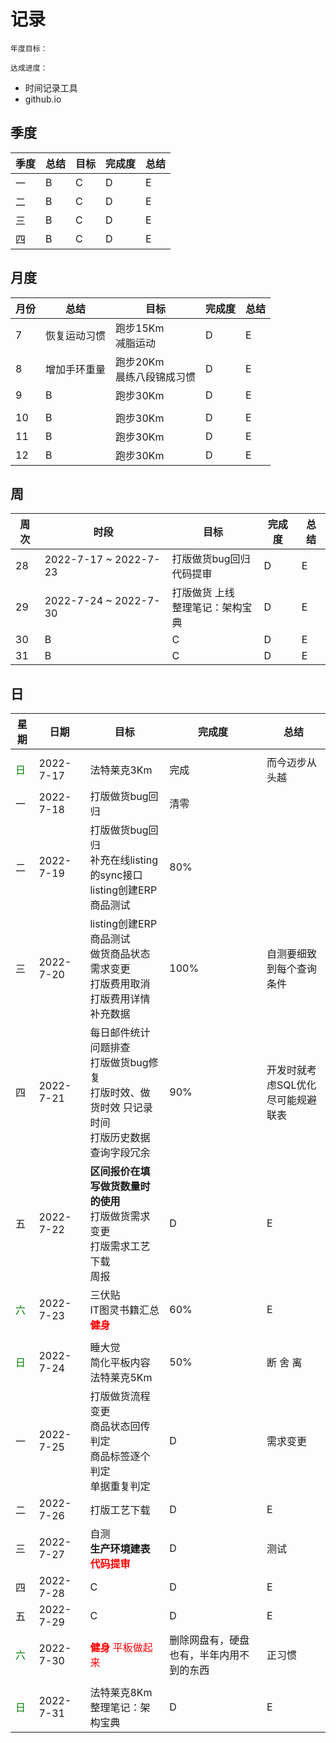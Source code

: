 # 记录

```tip
年度目标：

达成进度：
```

* 时间记录工具
* github.io

## 季度

| 季度 | 总结 | 目标 | 完成度 | 总结 |
| ---- | ---- | ---- | ---- | ---- |
| 一 | B | C | D | E |
| 二 | B | C | D | E |
| 三 | B | C | D | E |
| 四 | B | C | D | E |

## 月度

| 月份 | 总结 | 目标 | 完成度 | 总结 |
| ---- | ---- | ---- | ---- | ---- |
| 7 | 恢复运动习惯 | 跑步15Km<br>减脂运动 | D | E |
| 8 | 增加手环重量 | 跑步20Km<br>晨练八段锦成习惯 | D | E |
| 9 | B | 跑步30Km | D | E |
|  |  |  |  |  |
| 10 | B | 跑步30Km | D | E |
| 11 | B | 跑步30Km | D | E |
| 12 | B | 跑步30Km | D | E |

## 周

| 周次 | 时段 | 目标 | 完成度 | 总结 |
| ---- | ---- | ---- | ---- | ---- |
| 28 | 2022-7-17 ~ 2022-7-23 | 打版做货bug回归<br>代码提审 | D | E |
| 29 | 2022-7-24 ~ 2022-7-30 | 打版做货 上线<br>整理笔记：架构宝典 | D | E |
| 30 | B | C | D | E |
| 31 | B | C | D | E |

## 日

| 星期 | 日期 | 目标 | 完成度 | 总结 |
| ---- | ---- | ---- | ---- | ---- |
|  |  |  |  |  |
| <font color='green'>日 | 2022-7-17 | 法特莱克3Km | 完成 | 而今迈步从头越 |
| 一 | 2022-7-18 | 打版做货bug回归 | 清零 |  |
| 二 | 2022-7-19 | 打版做货bug回归<br>补充在线listing的sync接口<br>listing创建ERP商品测试 | 80%|  |
| 三 | 2022-7-20 | listing创建ERP商品测试<br>做货商品状态需求变更<br>打版费用取消<br>打版费用详情补充数据 | 100% | 自测要细致到每个查询条件 |
| 四 | 2022-7-21 | 每日邮件统计问题排查<br>打版做货bug修复<br>打版时效、做货时效 只记录时间<br>打版历史数据查询字段冗余| 90% | 开发时就考虑SQL优化<br>尽可能规避联表 |
| 五 | 2022-7-22 | **区间报价在填写做货数量时的使用**<br>打版做货需求变更<br>打版需求工艺下载<br>周报 | D | E |
| <font color='green'>六 | 2022-7-23 | 三伏贴<br>IT图灵书籍汇总<br><font color='red'>**健身** | 60% | E |
|  |  |  |  |  |
| <font color='green'>日 | 2022-7-24 | 睡大觉<br>简化平板内容<br>法特莱克5Km | 50% | 断 舍 离 |
| 一 | 2022-7-25 | 打版做货流程变更<br>商品状态回传判定<br>商品标签逐个判定<br>单据重复判定 | D | 需求变更 |
| 二 | 2022-7-26 | 打版工艺下载 | D | E |
| 三 | 2022-7-27 | 自测<br>**生产环境建表**<br><font color='red'>**代码提审** | D | 测试 |
| 四 | 2022-7-28 | C | D | E |
| 五 | 2022-7-29 | C | D | E |
| <font color='green'>六 | 2022-7-30 | <font color='red'>**健身** 平板做起来<br> | 删除网盘有，硬盘也有，半年内用不到的东西 | 正习惯 |
|  |  |  |  |  |
| <font color='green'>日 | 2022-7-31 | 法特莱克8Km<br>整理笔记：架构宝典 | D | E |
